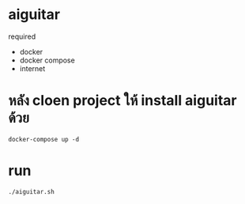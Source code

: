 # aiguitar

required
- docker
- docker compose
- internet

# หลัง cloen project ให้ install aiguitar ด้วย

```docker-compose up -d```

# run

```./aiguitar.sh```

